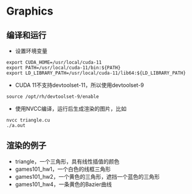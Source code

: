 # Graphics

## 编译和运行

* 设置环境变量

```
export CUDA_HOME=/usr/local/cuda-11
export PATH=/usr/local/cuda-11/bin:${PATH}
export LD_LIBRARY_PATH=/usr/local/cuda-11/lib64:${LD_LIBRARY_PATH}
```

* CUDA 11不支持devtoolset-11，所以使用devtoolset-9

```
source /opt/rh/devtoolset-9/enable
```

* 使用NVCC编译，运行后生成渲染的图片，比如

```
nvcc triangle.cu
./a.out
```

## 渲染的例子

* triangle，一个三角形，具有线性插值的颜色
* games101_hw1，一个白色的线框三角形
* games101_hw2，一个黄色的三角形，遮挡一个蓝色的三角形
* games101_hw4，一条黄色的Bazier曲线